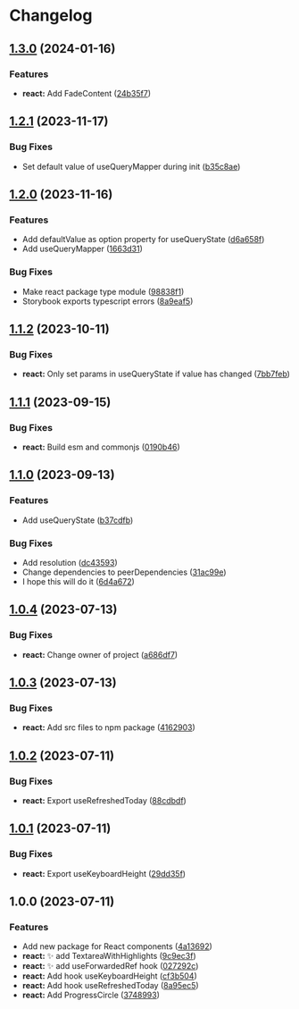 # Changelog

## [1.3.0](https://github.com/saxofonsolo/baggie/compare/react-v1.2.1...react-v1.3.0) (2024-01-16)


### Features

* **react:** Add FadeContent ([24b35f7](https://github.com/saxofonsolo/baggie/commit/24b35f726156b8e2a9082f4260c8ecdefdb1fcee))

## [1.2.1](https://github.com/saxofonsolo/baggie/compare/react-v1.2.0...react-v1.2.1) (2023-11-17)


### Bug Fixes

* Set default value of useQueryMapper during init ([b35c8ae](https://github.com/saxofonsolo/baggie/commit/b35c8aebb59da0c8aa20910709305f2f79f15200))

## [1.2.0](https://github.com/saxofonsolo/baggie/compare/react-v1.1.2...react-v1.2.0) (2023-11-16)


### Features

* Add defaultValue as option property for useQueryState ([d6a658f](https://github.com/saxofonsolo/baggie/commit/d6a658f49edabccfc102f405bad00b3ce812c33e))
* Add useQueryMapper ([1663d31](https://github.com/saxofonsolo/baggie/commit/1663d31141a05c7a14f9b2868c88efcf62a77bca))


### Bug Fixes

* Make react package type module ([98838f1](https://github.com/saxofonsolo/baggie/commit/98838f114492d0b1b44d372f097a271a551dedb6))
* Storybook exports typescript errors ([8a9eaf5](https://github.com/saxofonsolo/baggie/commit/8a9eaf5f952c05f96e94836255e24258315ac34b))

## [1.1.2](https://github.com/saxofonsolo/baggie/compare/react-v1.1.1...react-v1.1.2) (2023-10-11)


### Bug Fixes

* **react:** Only set params in useQueryState if value has changed ([7bb7feb](https://github.com/saxofonsolo/baggie/commit/7bb7feb8be04f0f4126e65ba74d20999176129e1))

## [1.1.1](https://github.com/saxofonsolo/baggie/compare/react-v1.1.0...react-v1.1.1) (2023-09-15)


### Bug Fixes

* **react:** Build esm and commonjs ([0190b46](https://github.com/saxofonsolo/baggie/commit/0190b469e9726b15d8a6384fe4a5460ddd49d83e))

## [1.1.0](https://github.com/saxofonsolo/baggie/compare/react-v1.0.4...react-v1.1.0) (2023-09-13)


### Features

* Add useQueryState ([b37cdfb](https://github.com/saxofonsolo/baggie/commit/b37cdfb7e326cba005b8144fa297988b71c0cc8c))


### Bug Fixes

* Add resolution ([dc43593](https://github.com/saxofonsolo/baggie/commit/dc435930d3a6bc67ebd4d86053bc80c2058e5c04))
* Change dependencies to peerDependencies ([31ac99e](https://github.com/saxofonsolo/baggie/commit/31ac99e4358cf40a4a1f372418ab593c1d982697))
* I hope this will do it ([6d4a672](https://github.com/saxofonsolo/baggie/commit/6d4a672c29af75c0324eaf60ca00eedb1388c7da))

## [1.0.4](https://github.com/saxofonsolo/baggie/compare/react-v1.0.3...react-v1.0.4) (2023-07-13)


### Bug Fixes

* **react:** Change owner of project ([a686df7](https://github.com/saxofonsolo/baggie/commit/a686df72135f40fbf4f313cf5b67416d5338da62))

## [1.0.3](https://github.com/saxofonsolo/baggie/compare/react-v1.0.2...react-v1.0.3) (2023-07-13)


### Bug Fixes

* **react:** Add src files to npm package ([4162903](https://github.com/saxofonsolo/baggie/commit/416290383abf2682f28d4dfbe60e7a0b1dcd0d1f))

## [1.0.2](https://github.com/saxofonsolo/baggie/compare/react-v1.0.1...react-v1.0.2) (2023-07-11)


### Bug Fixes

* **react:** Export useRefreshedToday ([88cdbdf](https://github.com/saxofonsolo/baggie/commit/88cdbdf3be24e42f2ff2a850ba13b6b6d88362de))

## [1.0.1](https://github.com/saxofonsolo/baggie/compare/react-v1.0.0...react-v1.0.1) (2023-07-11)


### Bug Fixes

* **react:** Export useKeyboardHeight ([29dd35f](https://github.com/saxofonsolo/baggie/commit/29dd35f10a1f240609e721fb530f266cd633914f))

## 1.0.0 (2023-07-11)

### Features

* Add new package for React components ([4a13692](https://github.com/saxofonsolo/baggie/commit/4a136920556d2dfdad9058d910c10a748fa2e188))
* **react:** ✨ add TextareaWithHighlights ([9c9ec3f](https://github.com/saxofonsolo/baggie/commit/9c9ec3f5e737c57411394de37e18f4b184fc2a91))
* **react:** ✨ add useForwardedRef hook ([027292c](https://github.com/saxofonsolo/baggie/commit/027292c6e8bdebe0f957ab8be71538f2f86f1b6f))
* **react:** Add hook useKeyboardHeight ([cf3b504](https://github.com/saxofonsolo/baggie/commit/cf3b504f7878a8c37870ae896ec47266b2b85fa1))
* **react:** Add hook useRefreshedToday ([8a95ec5](https://github.com/saxofonsolo/baggie/commit/8a95ec584ae761f187e4f74f8fcd4e536a998961))
* **react:** Add ProgressCircle ([3748993](https://github.com/saxofonsolo/baggie/commit/3748993b478add567bc1c562f25e6b6b064cf441))
